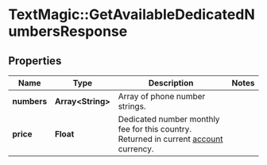 # TextMagic::GetAvailableDedicatedNumbersResponse

## Properties
Name | Type | Description | Notes
------------ | ------------- | ------------- | -------------
**numbers** | **Array&lt;String&gt;** | Array of phone number strings. | 
**price** | **Float** | Dedicated number monthly fee for this country. Returned in current [account](http://docs.textmagictesting.com/#tag/User) currency. | 


